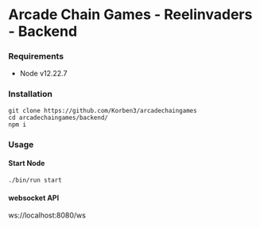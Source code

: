 # Arcade Chain Games - Reelinvaders - Backend

### Requirements

- Node v12.22.7

### Installation

```
git clone https://github.com/Korben3/arcadechaingames
cd arcadechaingames/backend/
npm i
```

### Usage

#### Start Node

```
./bin/run start
```

#### websocket API

ws://localhost:8080/ws

